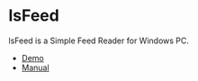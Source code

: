 # lsFeed
lsFeed is a Simple Feed Reader for Windows PC.

- [Demo](https://mamorum.github.io/lsFeed/Content/index.html)
- [Manual](https://web-dev.hatenablog.com/entry/etc/lsfeed/manual)
